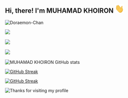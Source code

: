 ## Hi, there! I'm MUHAMAD KHOIRON  <img src="https://github.com/zaidkhan0997/zaidkhan0997/blob/main/Hi.gif" width="30px">

<img src="https://komarev.com/ghpvc/?username=Khoiron065&style=flat-square" alt="Doraemon-Chan" /><br>

<p align="center">

<a href="https://github.com/Khoiron065"> <img src="https://img.shields.io/badge/-Github-000?style=flat&logo=Github&logoColor=white" /></a>

<a href="https://www.instagram.com/khoiron.1"> <img src="https://img.shields.io/badge/-Instagram-c13584?style=flat&labelColor=c13584&logo=instagram&logoColor=white" /></a>

<a href="mailto: khoironmuhamad019@gmail.com"> <img src="https://img.shields.io/badge/-Gmail-c14438?style=flat&logo=Gmail&logoColor=white" /></p></a>

![MUHAMAD KHOIRON GitHub stats](https://github-readme-stats.vercel.app/api?username=Khoiron065&theme=tokyonight&show_icons=true)

[![GitHub Streak](http://github-readme-streak-stats.herokuapp.com?user=Khoiron065&theme=tokyonight&hide_border=true)](https://git.io/streak-stats)

[![GitHub Streak](https://github-readme-stats.vercel.app/api/top-langs/?username=Khoiron065&theme=tokyonight&hide_border=true)](https://git.io/streak-stats)

<img height="120" alt="Thanks for visiting my profile" width="100%" src="https://github.com/dibyendu415/dibyendu415/blob/master/marquee.svg" />

